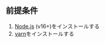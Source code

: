 ## 前提条件

1. [Node.js](https://nodejs.org/en/) (v16+)をインストールする
2. [yarn](https://yarnpkg.com/getting-started/install)をインストールする

